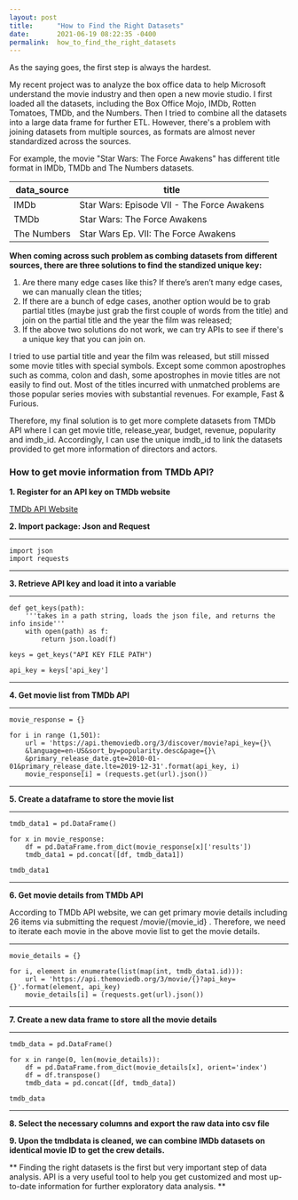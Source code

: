 ```yaml
---
layout: post
title:      "How to Find the Right Datasets"
date:       2021-06-19 08:22:35 -0400
permalink:  how_to_find_the_right_datasets
---
```



As the saying goes, the first step is always the hardest.

My recent project was to analyze the box office data to help Microsoft understand the movie industry and then open a new movie studio. I first loaded all the datasets, including the Box Office Mojo, IMDb, Rotten Tomatoes, TMDb, and the Numbers. Then I tried to combine all the datasets into a large data frame for further ETL. However, there's a problem with joining datasets from multiple sources, as formats are almost never standardized across the sources.

For example, the movie "Star Wars: The Force Awakens" has different title format in IMDb, TMDb and The Numbers datasets. 

| data_source | title |
| -------- | --------|
| IMDb      | Star Wars: Episode VII - The Force Awakens      |
| TMDb     | Star Wars: The Force Awakens    | 
| The Numbers     | Star Wars Ep. VII:  The Force Awakens    | 


**When coming across such problem as combing datasets from different sources, there are three solutions to find the standized unique key:**

1. Are there many edge cases like this? If there’s aren’t many edge cases, we can manually clean the titles;
1. If there are a bunch of edge cases, another option would be to grab partial titles (maybe just grab the first couple of words from the title) and join on the partial title and the year the film was released;
1. If the above two solutions do not work, we can try APIs to see if there's a unique key that you can join on.


I tried to use partial title and year the film was released, but still missed some movie titles with special symbols. Except some common apostrophes such as comma, colon and dash, some apostrophes in movie titles are not easily to find out. Most of the titles incurred with unmatched problems are those popular series movies with substantial revenues. For example, Fast & Furious.

Therefore, my final solution is to get more complete datasets from TMDb API where I can get movie title, release_year, budget, revenue, popularity and imdb_id. Accordingly, I can use the unique imdb_id to link the datasets provided to get more information of directors and actors.



### **How to get movie information from TMDb API?**


**1. Register for an API key on TMDb website**

[TMDb API Website](https://www.themoviedb.org/documentation/api)


**2. Import package: Json and Request**

****
```
import json
import requests
```
****

**3. Retrieve API key and load it into a variable**

****
```
def get_keys(path):
    '''takes in a path string, loads the json file, and returns the info inside'''
    with open(path) as f:
        return json.load(f)

keys = get_keys("API KEY FILE PATH")

api_key = keys['api_key']
```
****

**4. Get movie list from TMDb API**

****
```
movie_response = {}

for i in range (1,501):
    url = 'https://api.themoviedb.org/3/discover/movie?api_key={}\
    &language=en-US&sort_by=popularity.desc&page={}\
    &primary_release_date.gte=2010-01-01&primary_release_date.lte=2019-12-31'.format(api_key, i)
    movie_response[i] = (requests.get(url).json())
```
****

**5. Create a dataframe to store the movie list**

****
```
tmdb_data1 = pd.DataFrame()

for x in movie_response:
    df = pd.DataFrame.from_dict(movie_response[x]['results'])
    tmdb_data1 = pd.concat([df, tmdb_data1])

tmdb_data1
```
****

**6. Get movie details from TMDb API**

According to TMDb API website, we can get primary movie details including 26 items via submitting the request /movie/{movie_id} . Therefore, we need to iterate each movie in the above movie list to get the movie details. 

****
```
movie_details = {}

for i, element in enumerate(list(map(int, tmdb_data1.id))):
    url = 'https://api.themoviedb.org/3/movie/{}?api_key={}'.format(element, api_key)
    movie_details[i] = (requests.get(url).json())
```
****

**7. Create a new data frame to store all the movie details**

****
```
tmdb_data = pd.DataFrame()

for x in range(0, len(movie_details)):
    df = pd.DataFrame.from_dict(movie_details[x], orient='index')
    df = df.transpose()
    tmdb_data = pd.concat([df, tmdb_data])

tmdb_data
```
****

**8. Select the necessary columns and export the raw data into csv file**


**9. Upon the tmdbdata is cleaned, we can combine IMDb datasets on identical movie ID to get the crew details.** 


** Finding the right datasets is the first but very important step of data analysis. API is a very useful tool to help you get customized and most up-to-date information for further exploratory data analysis. **
